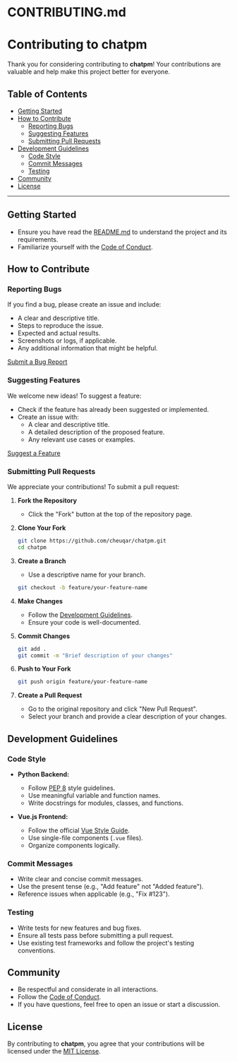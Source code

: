 # CONTRIBUTING.md

# Contributing to chatpm

Thank you for considering contributing to **chatpm**! Your contributions are valuable and help make this project better for everyone.

## Table of Contents

- [Getting Started](#getting-started)
- [How to Contribute](#how-to-contribute)
  - [Reporting Bugs](#reporting-bugs)
  - [Suggesting Features](#suggesting-features)
  - [Submitting Pull Requests](#submitting-pull-requests)
- [Development Guidelines](#development-guidelines)
  - [Code Style](#code-style)
  - [Commit Messages](#commit-messages)
  - [Testing](#testing)
- [Community](#community)
- [License](#license)

---

## Getting Started

- Ensure you have read the [README.md](README.md) to understand the project and its requirements.
- Familiarize yourself with the [Code of Conduct](CODE_OF_CONDUCT.md).

## How to Contribute

### Reporting Bugs

If you find a bug, please create an issue and include:

- A clear and descriptive title.
- Steps to reproduce the issue.
- Expected and actual results.
- Screenshots or logs, if applicable.
- Any additional information that might be helpful.

[Submit a Bug Report](https://github.com/cheuqar/chatpm/issues/new?template=bug_report.md)

### Suggesting Features

We welcome new ideas! To suggest a feature:

- Check if the feature has already been suggested or implemented.
- Create an issue with:
  - A clear and descriptive title.
  - A detailed description of the proposed feature.
  - Any relevant use cases or examples.

[Suggest a Feature](https://github.com/cheuqar/chatpm/issues/new?template=feature_request.md)

### Submitting Pull Requests

We appreciate your contributions! To submit a pull request:

1. **Fork the Repository**

   - Click the "Fork" button at the top of the repository page.

2. **Clone Your Fork**

   ~~~bash
   git clone https://github.com/cheuqar/chatpm.git
   cd chatpm
   ~~~

3. **Create a Branch**

   - Use a descriptive name for your branch.

   ~~~bash
   git checkout -b feature/your-feature-name
   ~~~

4. **Make Changes**

   - Follow the [Development Guidelines](#development-guidelines).
   - Ensure your code is well-documented.

5. **Commit Changes**

   ~~~bash
   git add .
   git commit -m "Brief description of your changes"
   ~~~

6. **Push to Your Fork**

   ~~~bash
   git push origin feature/your-feature-name
   ~~~

7. **Create a Pull Request**

   - Go to the original repository and click "New Pull Request".
   - Select your branch and provide a clear description of your changes.

## Development Guidelines

### Code Style

- **Python Backend:**
  - Follow [PEP 8](https://www.python.org/dev/peps/pep-0008/) style guidelines.
  - Use meaningful variable and function names.
  - Write docstrings for modules, classes, and functions.

- **Vue.js Frontend:**
  - Follow the official [Vue Style Guide](https://vuejs.org/v2/style-guide/).
  - Use single-file components (`.vue` files).
  - Organize components logically.

### Commit Messages

- Write clear and concise commit messages.
- Use the present tense (e.g., "Add feature" not "Added feature").
- Reference issues when applicable (e.g., "Fix #123").

### Testing

- Write tests for new features and bug fixes.
- Ensure all tests pass before submitting a pull request.
- Use existing test frameworks and follow the project's testing conventions.

## Community

- Be respectful and considerate in all interactions.
- Follow the [Code of Conduct](CODE_OF_CONDUCT.MD).
- If you have questions, feel free to open an issue or start a discussion.

## License

By contributing to **chatpm**, you agree that your contributions will be licensed under the [MIT License](LICENSE).

